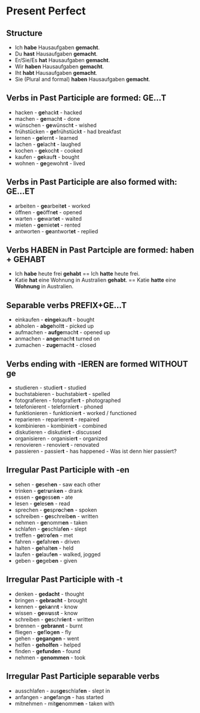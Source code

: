 # Present Perfect

## Structure

- Ich **habe** Hausaufgaben **gemacht**.
- Du **hast** Hausaufgaben **gemacht**.
- Er/Sie/Es **hat** Hausaufgaben **gemacht**.
- Wir **haben** Hausaufgaben **gemacht**.
- Iht **habt** Hausaufgaben **gemacht**.
- Sie (Plural and formal) **haben** Hausaufgaben **gemacht**.

## Verbs in Past Participle are formed: GE...T
- hacken - **ge**hack**t** - hacked
- machen - **ge**mach**t** - done
- wünschen - **ge**wünsch**t** - wished
- frühstücken - **ge**frühstück**t** - had breakfast
- lernen - **ge**lern**t** - learned
- lachen - **ge**lach**t** - laughed
- kochen - **ge**koch**t** - cooked
- kaufen - **ge**kauf**t** - bought
- wohnen - **ge**gewohn**t** - lived

## Verbs in Past Participle are also formed with: GE...ET
- arbeiten - **ge**arbeit**et** - worked
- öffnen - **ge**öffn**et** - opened
- warten - **ge**wart**et** - waited
- mieten - **ge**miet**et** - rented
- antworten - **ge**antwort**et** - replied

## Verbs HABEN in Past Partciple are formed: haben + GEHABT
- Ich **habe** heute frei **gehabt** == Ich **hatte** heute frei.
- Katie **hat** eine Wohnung in Australien **gehabt**. == Katie **hatte** eine **Wohnung** in Australien.

## Separable verbs PREFIX+GE...T
- einkaufen - **einge**kauf**t** - bought
- abholen - **abge**holt**t** - picked up
- aufmachen - **aufge**mach**t** - opened up
- anmachen - **ange**mach**t** turned on
- zumachen - **zuge**mach**t** - closed

## Verbs ending with -IEREN are formed WITHOUT ge
- studieren - studier**t** - studied
- buchstabieren - buchstabier**t** - spelled
- fotografieren - fotografier**t** - photographed
- telefonierent - telefornier**t** - phoned
- funktionieren - funktionier**t** - worked / functioned
- reparieren - reparieren**t** - repaired
- kombinieren - kombinier**t** - combined
- diskutieren - diskutier**t** - discussed
- organisieren - organisier**t** - organized
- renovieren - renovier**t** - renovated
- passieren - passier**t** - has happened - Was ist denn hier passiert?

 ## Irregular Past Participle with -en
- sehen - **ge**seh**en** - saw each other
- trinken - **ge**tr**u**nk**en** - drank
- essen - **geg**ess**en** - ate
- lesen - **ge**les**en** - read
- sprechen - **ge**spr**o**ch**en** - spoken
- schreiben - **ge**schreib**en** - written
- nehmen - **ge**nomm**en** - taken
- schlafen - **ge**schlaf**en** - slept
- treffen - **ge**tr**o**f**en** - met
- fahren - **ge**fahr**en** - driven
- halten - **ge**halt**en** - held
- laufen - **ge**lauf**en** - walked, jogged
- geben - **ge**geb**en** - given

## Irregular Past Participle with -t
- denken - **gedacht** - thought
- bringen - **gebracht** - brought
- kennen - **ge**k**a**nn**t** - know
- wissen - **ge**w**u**ss**t** - know
- schreiben - **ge**schr**ie**n**t** - written
- brennen - **gebrannt** - burnt
- fliegen - **ge**fl**o**g**en** - fly
- gehen - **gegangen** - went
- helfen - **geholfen** - helped
- finden - **gefunden** - found
- nehmen - **genommen** - took

##  Irregular Past Participle separable verbs
- ausschlafen - aus**ge**schlaf**en** - slept in
- anfangen - an**ge**fang**n** - has started
- mitnehmen - mit**ge**nomm**en** - taken with
